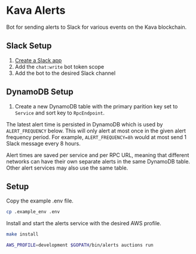 # Kava Alerts

Bot for sending alerts to Slack for various events on the Kava blockchain.

## Slack Setup

1. [Create a Slack app](https://api.slack.com/apps/new)
2. Add the `chat:write` bot token scope
3. Add the bot to the desired Slack channel

## DynamoDB Setup

1. Create a new DynamoDB table with the primary parition key set to `Service` and
   sort key to `RpcEndpoint`.

The latest alert time is persisted in DynamoDB which is used by
`ALERT_FREQUENCY` below. This will only alert at most once in the given alert
frequency period. For example, `ALERT_FREQUENCY=8h` would at most send 1 Slack
message every 8 hours.

Alert times are saved per service and per RPC URL, meaning that different
networks can have their own separate alerts in the same DynamoDB table. Other
alert services may also use the same table.

## Setup

Copy the example .env file.

```bash
cp .example_env .env
```

Install and start the alerts service with the desired AWS profile.

```bash
make install

AWS_PROFILE=development $GOPATH/bin/alerts auctions run
```
